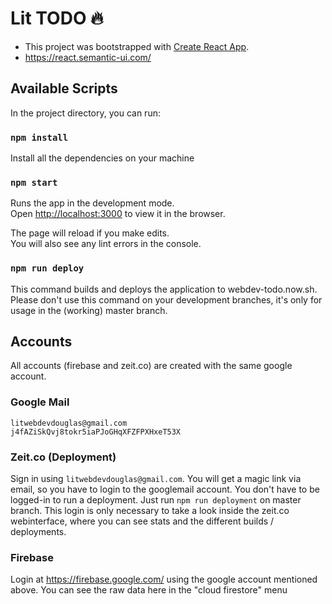 # Lit TODO :fire:

- This project was bootstrapped with [Create React App](https://github.com/facebook/create-react-app).
- https://react.semantic-ui.com/

## Available Scripts

In the project directory, you can run:

### `npm install`

Install all the dependencies on your machine

### `npm start`

Runs the app in the development mode.<br>
Open [http://localhost:3000](http://localhost:3000) to view it in the browser.

The page will reload if you make edits.<br>
You will also see any lint errors in the console.

### `npm run deploy`

This command builds and deploys the application to webdev-todo.now.sh.
Please don't use this command on your development branches, it's only for usage in the (working) master branch.

## Accounts
All accounts (firebase and zeit.co) are created with the same google account.

### Google Mail
```
litwebdevdouglas@gmail.com
j4fAZiSkQvj8tokr5iaPJoGHqXFZFPXHxeT53X
```

### Zeit.co (Deployment)
Sign in using `litwebdevdouglas@gmail.com`.
You will get a magic link via email, so you have to login to the googlemail account.
You don't have to be logged-in to run a deployment. Just run `npm run deployment` on master branch.
This login is only necessary to take a look inside the zeit.co webinterface, where you can see stats and the different builds / deployments.

### Firebase
Login at https://firebase.google.com/ using the google account mentioned above.
You can see the raw data here in the "cloud firestore" menu
